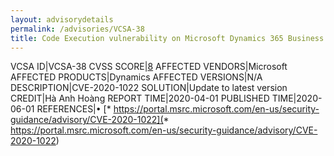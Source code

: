 ```yaml
---
layout: advisorydetails
permalink: /advisories/VCSA-38
title: Code Execution vulnerability on Microsoft Dynamics 365 Business Central, Microsoft Dynamics Nav
---
```

VCSA ID|VCSA-38
CVSS SCORE|[8](https://nvd.nist.gov/vuln-metrics/cvss/v3-calculator?calculator&version=3.0&vector=(CVSS:3.1/AV:N/AC:L/PR:L/UI:R/S:U/C:H/I:H/A:H))
AFFECTED VENDORS|Microsoft
AFFECTED PRODUCTS|Dynamics
AFFECTED VERSIONS|N/A
DESCRIPTION|CVE-2020-1022
SOLUTION|Update to latest version
CREDIT|Hà Anh Hoàng
REPORT TIME|2020-04-01
PUBLISHED TIME|2020-06-01
REFERENCES|&#8226; [* https://portal.msrc.microsoft.com/en-us/security-guidance/advisory/CVE-2020-1022](* https://portal.msrc.microsoft.com/en-us/security-guidance/advisory/CVE-2020-1022)
